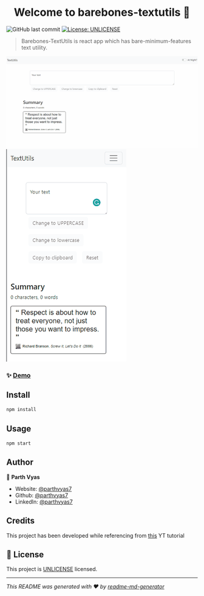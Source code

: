 <h1 align="center">Welcome to barebones-textutils 👋</h1>
<p>
<img alt="GitHub last commit" src="https://img.shields.io/github/last-commit/parthvyas7/barebones-textutils">
  <a href="https://unlicense.org/" target="_blank">
    <img alt="License: UNLICENSE" src="https://img.shields.io/badge/License-UNLICENSE-yellow.svg" />
  </a>
</p>

> Barebones-TextUtils is react app which has bare-minimum-features text utility.

<img src="Web.gif"/>
<img src="MobileWeb.gif"/>

### ✨ [Demo](https://parthvyas7.github.io/barebones-textutils/)

## Install

```sh
npm install
```

## Usage

```sh
npm start
```

## Author

👤 **Parth Vyas**

- Website: [@parthvyas7](https://parthvyas7.github.io/parthvyas7/)
- Github: [@parthvyas7](https://github.com/parthvyas7)
- LinkedIn: [@parthvyas7](https://linkedin.com/in/parthvyas7)

## Credits

This project has been developed while referencing from [this](https://www.youtube.com/playlist?list=PLu0W_9lII9agx66oZnT6IyhcMIbUMNMdt) YT tutorial

## 📝 License

This project is [UNLICENSE](https://unlicense.org/) licensed.

---

_This README was generated with ❤️ by [readme-md-generator](https://github.com/kefranabg/readme-md-generator)_
